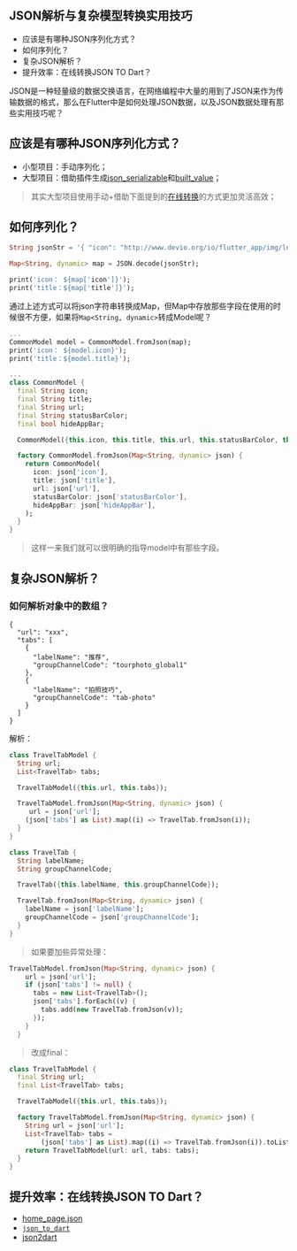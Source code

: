 ## JSON解析与复杂模型转换实用技巧

- 应该是有哪种JSON序列化方式？
- 如何序列化？
- 复杂JSON解析？
- 提升效率：在线转换JSON TO Dart？

JSON是一种轻量级的数据交换语言，在网络编程中大量的用到了JSON来作为传输数据的格式，那么在Flutter中是如何处理JSON数据，以及JSON数据处理有那些实用技巧呢？

## 应该是有哪种JSON序列化方式？

- 小型项目：手动序列化；
- 大型项目：借助插件生成[json_serializable](https://pub.dartlang.org/packages/json_serializable)和[built_value](https://pub.dartlang.org/packages/built_value)；

> 其实大型项目使用手动+借助下面提到的[在线转换](http://www.devio.org/io/tools/json-to-dart/)的方式更加灵活高效；

## 如何序列化？

```dart
String jsonStr = '{ "icon": "http://www.devio.org/io/flutter_app/img/ln_food.png", "title": "美食林", "url": "https://m.ctrip.com/webapp/you/foods/address.html?new=1&ishideheader=true", "statusBarColor": "19A0F0", "hideAppBar": true }';

Map<String, dynamic> map = JSON.decode(jsonStr);

print('icon： ${map['icon']}');
print('title：${map['title']}');
```

通过上述方式可以将json字符串转换成Map，但Map中存放那些字段在使用的时候很不方便，如果将`Map<String, dynamic>`转成Model呢？

```dart
...
CommonModel model = CommonModel.fromJson(map);
print('icon： ${model.icon}');
print('title：${model.title}');

...
class CommonModel {
  final String icon;
  final String title;
  final String url;
  final String statusBarColor;
  final bool hideAppBar;

  CommonModel({this.icon, this.title, this.url, this.statusBarColor, this.hideAppBar});

  factory CommonModel.fromJson(Map<String, dynamic> json) {
    return CommonModel(
      icon: json['icon'],
      title: json['title'],
      url: json['url'],
      statusBarColor: json['statusBarColor'],
      hideAppBar: json['hideAppBar'],
    );
  }
}
```

> 这样一来我们就可以很明确的指导model中有那些字段。

## 复杂JSON解析？

### 如何解析对象中的数组？

```
{
  "url": "xxx",
  "tabs": [
    {
      "labelName": "推荐",
      "groupChannelCode": "tourphoto_global1"
    },
    {
      "labelName": "拍照技巧",
      "groupChannelCode": "tab-photo"
    }
  ]
}
```

解析：

```dart
class TravelTabModel {
  String url;
  List<TravelTab> tabs;

  TravelTabModel({this.url, this.tabs});

  TravelTabModel.fromJson(Map<String, dynamic> json) {
	 url = json['url'];
    (json['tabs'] as List).map((i) => TravelTab.fromJson(i));
  }
}

class TravelTab {
  String labelName;
  String groupChannelCode;

  TravelTab({this.labelName, this.groupChannelCode});

  TravelTab.fromJson(Map<String, dynamic> json) {
    labelName = json['labelName'];
    groupChannelCode = json['groupChannelCode'];
  }
}
```

> 如果要加些异常处理：

```dart
TravelTabModel.fromJson(Map<String, dynamic> json) {
    url = json['url'];
    if (json['tabs'] != null) {
      tabs = new List<TravelTab>();
      json['tabs'].forEach((v) {
        tabs.add(new TravelTab.fromJson(v));
      });
    }
  }
```

> 改成final：

```dart
class TravelTabModel {
  final String url;
  final List<TravelTab> tabs;

  TravelTabModel({this.url, this.tabs});

  factory TravelTabModel.fromJson(Map<String, dynamic> json) {
    String url = json['url'];
    List<TravelTab> tabs =
        (json['tabs'] as List).map((i) => TravelTab.fromJson(i)).toList();
    return TravelTabModel(url: url, tabs: tabs);
  }
}
```

## 提升效率：在线转换JSON TO Dart？

- [home_page.json](http://www.devio.org/io/flutter_app/json/home_page.json)
- [`json_to_dart`](http://www.devio.org/io/tools/json-to-dart/)
- [json2dart](http://json2dart.com/)

